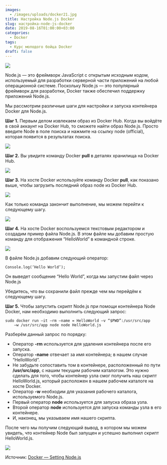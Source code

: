 ```yaml
---
images:
  - /images/uploads/docker21.jpg
title: Настройка Node.js Docker
slug: настройка-node-js-docker
date: 2019-08-16T01:00:00+03:00
categories:
  - Docker
tags:
  - Курс молодого бойца Docker
draft: false
---
```

![](/images/uploads/docker21.jpg)

Node.js — это фреймворк JavaScript с открытым исходным кодом, используемый для разработки серверной части приложений
на любой операционной системе. Поскольку Node.js — это популярный фреймворк для разработки, Docker также обеспечил
поддержку приложений Node.js.

Мы рассмотрим различные шаги для настройки и запуска контейнера Docker для Node.js.

**Шаг 1.** Первым делом извлекаем образ из Docker Hub. Когда вы войдёте в свой аккаунт на Docker Hub, то сможете найти
образ Node.js. Просто введите Node в поле поиска и нажмите на ссылку node (official), которая появится в результатах поиска.

![](https://i.imgur.com/hanjScm.jpg)

**Шаг 2.** Вы увидите команду Docker **pull** в деталях хранилища на Docker Hub.

![](https://i.imgur.com/vcJGN2P.jpg)

**Шаг 3.** На хосте Docker используйте команду Docker **pull**, как показано выше, чтобы загрузить последний образ node
из Docker Hub.

![](https://i.imgur.com/qDCrQ5f.jpg)

Как только команда закончит выполнение, мы можем перейти к следующему шагу.

![](https://i.imgur.com/Mj8HHIG.jpg)

**Шаг 4.** На хосте Docker воспользуемся текстовым редактором и создадим пример файла Node.js. В этом файле мы добавим
простую команду для отображения “HelloWorld” в командной строке.

![](https://i.imgur.com/1irg2N6.jpg)

В файле Node.js добавим следующий оператор:

```
Console.log(‘Hello World’);
```

Он выведет сообщение “Hello World”, когда мы запустим файл через Node.js

Убедитесь, что вы сохранили файл прежде чем мы перейдём к следующему шагу.

**Шаг 5.** Чтобы запустить скрипт Node.js при помощи контейнера Node Docker, нам необходимо выполнить следующий запрос:

```
sudo docker run –it –rm –name = HelloWorld –v “$PWD”:/usr/src/app
    –w /usr/src/app node node HelloWorld.js
```

Разберём данный запрос по порядку:

* Оператор **\-rm** используется для удаления контейнера после его запуска.
* Оператор **\-name** отвечает за имя контейнера; в нашем случае “HelloWorld”.
* Не забудьте сопоставить том в контейнере, расположенный по пути **/usr/src/app**, с нашим текущим рабочим каталогом.
  Это нужно сделать для того, чтобы контейнер узла смог получить наш скрипт HelloWorld.js, который расположен в нашем
  рабочем каталоге на хосте Docker.
* Оператор **\-w** необходим для указания рабочего каталога, используемого Node.js.
* Первый оператор **node** используется для запуска образа узла.
* Второй оператор **node** используется для запуска команды узла в его контейнере.
* И, наконец, мы указываем имя нашего скрипта.

После чего мы получим следующий вывод, в котором мы можем увидеть, что контейнер Node был запущен и успешно выполнил
скрипт HelloWorld.js.

![](https://i.imgur.com/SLxaseo.png)

Источник: [Docker — Setting Node.js](https://www.tutorialspoint.com/docker/docker_setting_nodejs.htm)